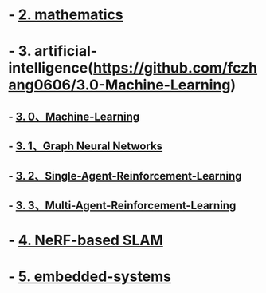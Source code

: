 <!-- # -  [1. philosophy](https://github.com/fczhang0606/philosophy) -->


# -  [2. mathematics](https://github.com/fczhang0606/mathematics)


# -  3. artificial-intelligence(https://github.com/fczhang0606/3.0-Machine-Learning)
## -  [3. 0、Machine-Learning](https://github.com/fczhang0606/3.0-Machine-Learning)
## -  [3. 1、Graph Neural Networks](https://github.com/fczhang0606/Graph-Neural-Networks)
## -  [3. 2、Single-Agent-Reinforcement-Learning](https://github.com/fczhang0606/Single-Agent-Reinforcement-Learning)
## -  [3. 3、Multi-Agent-Reinforcement-Learning](https://github.com/fczhang0606/Multi-Agent-Reinforcement-Learning)


# -  [4. NeRF-based SLAM](https://github.com/fczhang0606/embedded-systems)


# -  [5. embedded-systems](https://github.com/fczhang0606/embedded-systems)

